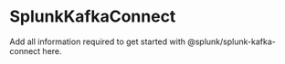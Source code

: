 # SplunkKafkaConnect

Add all information required to get started with @splunk/splunk-kafka-connect here.
